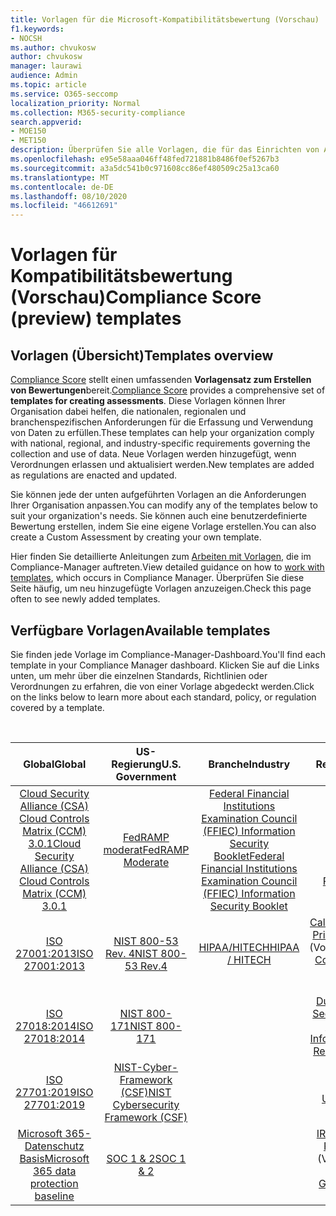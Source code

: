 ```yaml
---
title: Vorlagen für die Microsoft-Kompatibilitätsbewertung (Vorschau)
f1.keywords:
- NOCSH
ms.author: chvukosw
author: chvukosw
manager: laurawi
audience: Admin
ms.topic: article
ms.service: O365-seccomp
localization_priority: Normal
ms.collection: M365-security-compliance
search.appverid:
- MOE150
- MET150
description: Überprüfen Sie alle Vorlagen, die für das Einrichten von Assessments in Microsoft Compliance Score (Preview) verwendet werden können.
ms.openlocfilehash: e95e58aaa046ff48fed721881b8486f0ef5267b3
ms.sourcegitcommit: a3a5dc541b0c971608cc86ef480509c25a13ca60
ms.translationtype: MT
ms.contentlocale: de-DE
ms.lasthandoff: 08/10/2020
ms.locfileid: "46612691"
---
```

# <a name="compliance-score-preview-templates"></a><span data-ttu-id="f00f2-103">Vorlagen für Kompatibilitätsbewertung (Vorschau)</span><span class="sxs-lookup"><span data-stu-id="f00f2-103">Compliance Score (preview) templates</span></span>

## <a name="templates-overview"></a><span data-ttu-id="f00f2-104">Vorlagen (Übersicht)</span><span class="sxs-lookup"><span data-stu-id="f00f2-104">Templates overview</span></span>

<span data-ttu-id="f00f2-105">[Compliance Score](compliance-score.md) stellt einen umfassenden **Vorlagensatz zum Erstellen von Bewertungen**bereit.</span><span class="sxs-lookup"><span data-stu-id="f00f2-105">[Compliance Score](compliance-score.md) provides a comprehensive set of **templates for creating assessments**.</span></span> <span data-ttu-id="f00f2-106">Diese Vorlagen können Ihrer Organisation dabei helfen, die nationalen, regionalen und branchenspezifischen Anforderungen für die Erfassung und Verwendung von Daten zu erfüllen.</span><span class="sxs-lookup"><span data-stu-id="f00f2-106">These templates can help your organization comply with national, regional, and industry-specific requirements governing the collection and use of data.</span></span> <span data-ttu-id="f00f2-107">Neue Vorlagen werden hinzugefügt, wenn Verordnungen erlassen und aktualisiert werden.</span><span class="sxs-lookup"><span data-stu-id="f00f2-107">New templates are added as regulations are enacted and updated.</span></span>

<span data-ttu-id="f00f2-108">Sie können jede der unten aufgeführten Vorlagen an die Anforderungen Ihrer Organisation anpassen.</span><span class="sxs-lookup"><span data-stu-id="f00f2-108">You can modify any of the templates below to suit your organization's needs.</span></span> <span data-ttu-id="f00f2-109">Sie können auch eine benutzerdefinierte Bewertung erstellen, indem Sie eine eigene Vorlage erstellen.</span><span class="sxs-lookup"><span data-stu-id="f00f2-109">You can also create a Custom Assessment by creating your own template.</span></span> 

<span data-ttu-id="f00f2-110">Hier finden Sie detaillierte Anleitungen zum [Arbeiten mit Vorlagen](working-with-compliance-manager.md#templates), die im Compliance-Manager auftreten.</span><span class="sxs-lookup"><span data-stu-id="f00f2-110">View detailed guidance on how to [work with templates](working-with-compliance-manager.md#templates), which occurs in Compliance Manager.</span></span> <span data-ttu-id="f00f2-111">Überprüfen Sie diese Seite häufig, um neu hinzugefügte Vorlagen anzuzeigen.</span><span class="sxs-lookup"><span data-stu-id="f00f2-111">Check this page often to see newly added templates.</span></span>

## <a name="available-templates"></a><span data-ttu-id="f00f2-112">Verfügbare Vorlagen</span><span class="sxs-lookup"><span data-stu-id="f00f2-112">Available templates</span></span>

<span data-ttu-id="f00f2-113">Sie finden jede Vorlage im Compliance-Manager-Dashboard.</span><span class="sxs-lookup"><span data-stu-id="f00f2-113">You'll find each template in your Compliance Manager dashboard.</span></span> <span data-ttu-id="f00f2-114">Klicken Sie auf die Links unten, um mehr über die einzelnen Standards, Richtlinien oder Verordnungen zu erfahren, die von einer Vorlage abgedeckt werden.</span><span class="sxs-lookup"><span data-stu-id="f00f2-114">Click on the links below to learn more about each standard, policy, or regulation covered by a template.</span></span>

<br>

| <span data-ttu-id="f00f2-115">Global</span><span class="sxs-lookup"><span data-stu-id="f00f2-115">Global</span></span> |<span data-ttu-id="f00f2-116">US-Regierung</span><span class="sxs-lookup"><span data-stu-id="f00f2-116">U.S. Government</span></span>| <span data-ttu-id="f00f2-117">Branche</span><span class="sxs-lookup"><span data-stu-id="f00f2-117">Industry</span></span>|<span data-ttu-id="f00f2-118">Regional</span><span class="sxs-lookup"><span data-stu-id="f00f2-118">Regional</span></span>|
| :---: |:---:|:---:|:---:|
|[<span data-ttu-id="f00f2-119">Cloud Security Alliance (CSA) Cloud Controls Matrix (CCM) 3.0.1</span><span class="sxs-lookup"><span data-stu-id="f00f2-119">Cloud Security Alliance (CSA) Cloud Controls Matrix (CCM) 3.0.1</span></span>](offering-csa-star-attestation.md) | [<span data-ttu-id="f00f2-120">FedRAMP moderat</span><span class="sxs-lookup"><span data-stu-id="f00f2-120">FedRAMP Moderate</span></span>](offering-fedramp.md)| [<span data-ttu-id="f00f2-121">Federal Financial Institutions Examination Council (FFIEC) Information Security Booklet</span><span class="sxs-lookup"><span data-stu-id="f00f2-121">Federal Financial Institutions Examination Council (FFIEC) Information Security Booklet</span></span>](offering-ffiec-us.md) |[<span data-ttu-id="f00f2-122">Brasilien – allgemeine Datenschutz Gesetze (LGPD)</span><span class="sxs-lookup"><span data-stu-id="f00f2-122">Brazil General Data Protection Law (LGPD)</span></span>](https://go.microsoft.com/fwlink/?linkid=2115387) |
|[<span data-ttu-id="f00f2-123">ISO 27001:2013</span><span class="sxs-lookup"><span data-stu-id="f00f2-123">ISO 27001:2013</span></span>](https://go.microsoft.com/fwlink/?linkid=2109073) | [<span data-ttu-id="f00f2-124">NIST 800-53 Rev. 4</span><span class="sxs-lookup"><span data-stu-id="f00f2-124">NIST 800-53 Rev.4</span></span>](https://go.microsoft.com/fwlink/?linkid=2109075) | [<span data-ttu-id="f00f2-125">HIPAA/HITECH</span><span class="sxs-lookup"><span data-stu-id="f00f2-125">HIPAA / HITECH</span></span>](offering-hipaa-hitech.md) | <span data-ttu-id="f00f2-126">[California Consumer Privacy Act (CCPA)](offering-ccpa.md) (Vorschau)</span><span class="sxs-lookup"><span data-stu-id="f00f2-126">[California Consumer Privacy Act (CCPA)](offering-ccpa.md) (preview)</span></span>
|[<span data-ttu-id="f00f2-127">ISO 27018:2014</span><span class="sxs-lookup"><span data-stu-id="f00f2-127">ISO 27018:2014</span></span>](offering-iso-27018.md)  | [<span data-ttu-id="f00f2-128">NIST 800-171</span><span class="sxs-lookup"><span data-stu-id="f00f2-128">NIST 800-171</span></span>](offering-nist-sp-800-171.md)|  | [<span data-ttu-id="f00f2-129">Dubai Information Security Resolution (DGISR)</span><span class="sxs-lookup"><span data-stu-id="f00f2-129">Dubai Information Security Resolution (DGISR)</span></span>](https://go.microsoft.com/fwlink/?linkid=2131193) |
| [<span data-ttu-id="f00f2-130">ISO 27701:2019</span><span class="sxs-lookup"><span data-stu-id="f00f2-130">ISO 27701:2019</span></span>](offering-iso-27701.md) | [<span data-ttu-id="f00f2-131">NIST-Cyber-Framework (CSF)</span><span class="sxs-lookup"><span data-stu-id="f00f2-131">NIST Cybersecurity Framework (CSF)</span></span>](offering-nist-csf.md) |  |[<span data-ttu-id="f00f2-132">Dsgvo der Europäischen Union</span><span class="sxs-lookup"><span data-stu-id="f00f2-132">European Union GDPR</span></span>](gdpr.md) |
| [<span data-ttu-id="f00f2-133">Microsoft 365-Datenschutz Basis</span><span class="sxs-lookup"><span data-stu-id="f00f2-133">Microsoft 365 data protection baseline</span></span>](compliance-score-methodology.md#initial-score-based-on-microsoft-365-data-protection-baseline) | [<span data-ttu-id="f00f2-134">SOC 1 & 2</span><span class="sxs-lookup"><span data-stu-id="f00f2-134">SOC 1 & 2</span></span>](offering-soc.md) |  | <span data-ttu-id="f00f2-135">[IRAP/australische Regierung ISM](offering-ccsl-irap-australia.md) (Vorschau)</span><span class="sxs-lookup"><span data-stu-id="f00f2-135">[IRAP / Australian Government ISM](offering-ccsl-irap-australia.md) (preview)</span></span> |